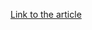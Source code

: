 [Link to the article](https://www.microsoft.com/en-us/security/blog/2025/03/17/stilachirat-analysis-from-system-reconnaissance-to-cryptocurrency-theft/)
